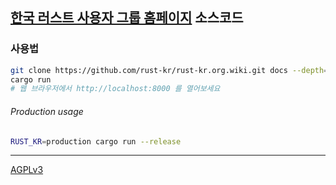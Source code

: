 [한국 러스트 사용자 그룹 홈페이지][rust-kr] 소스코드
--------

### 사용법
```bash
git clone https://github.com/rust-kr/rust-kr.org.wiki.git docs --depth=1
cargo run
# 웹 브라우저에서 http://localhost:8000 를 열어보세요
```

###### Production usage
```bash
RUST_KR=production cargo run --release
```

--------

[AGPLv3](LICENSE)

[rust-kr]: http://rust-kr.org
